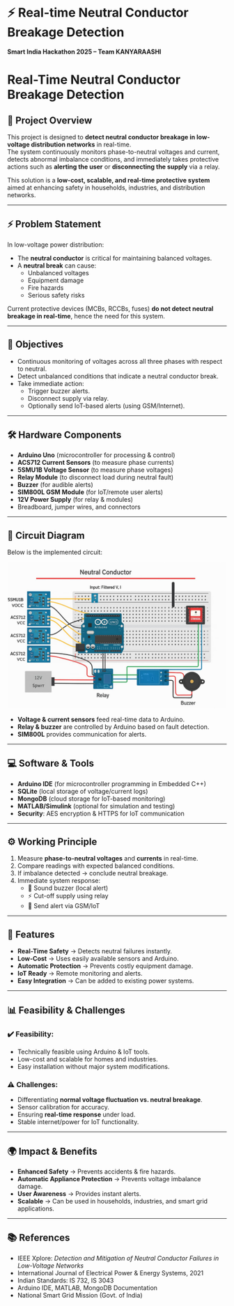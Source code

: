 # ⚡ Real-time Neutral Conductor Breakage Detection
**Smart India Hackathon 2025 – Team KANYARAASHI**

# Real-Time Neutral Conductor Breakage Detection

## 📌 Project Overview
This project is designed to **detect neutral conductor breakage in low-voltage distribution networks** in real-time.  
The system continuously monitors phase-to-neutral voltages and current, detects abnormal imbalance conditions, and immediately takes protective actions such as **alerting the user** or **disconnecting the supply** via a relay.

This solution is a **low-cost, scalable, and real-time protective system** aimed at enhancing safety in households, industries, and distribution networks.

---

## ⚡ Problem Statement
In low-voltage power distribution:
- The **neutral conductor** is critical for maintaining balanced voltages.
- A **neutral break** can cause:
  - Unbalanced voltages  
  - Equipment damage  
  - Fire hazards  
  - Serious safety risks  

Current protective devices (MCBs, RCCBs, fuses) **do not detect neutral breakage in real-time**, hence the need for this system.

---

## 🎯 Objectives
- Continuous monitoring of voltages across all three phases with respect to neutral.
- Detect unbalanced conditions that indicate a neutral conductor break.
- Take immediate action:
  - Trigger buzzer alerts.  
  - Disconnect supply via relay.  
  - Optionally send IoT-based alerts (using GSM/Internet).

---

## 🛠️ Hardware Components
- **Arduino Uno** (microcontroller for processing & control)  
- **ACS712 Current Sensors** (to measure phase currents)  
- **5SMU1B Voltage Sensor** (to measure phase voltages)  
- **Relay Module** (to disconnect load during neutral fault)  
- **Buzzer** (for audible alerts)  
- **SIM800L GSM Module** (for IoT/remote user alerts)  
- **12V Power Supply** (for relay & modules)  
- Breadboard, jumper wires, and connectors  

---

## 🔌 Circuit Diagram
Below is the implemented circuit:  

![Circuit Diagram](Circuit%20Diagram.jpg)

- **Voltage & current sensors** feed real-time data to Arduino.  
- **Relay & buzzer** are controlled by Arduino based on fault detection.  
- **SIM800L** provides communication for alerts.  

---

## 💻 Software & Tools
- **Arduino IDE** (for microcontroller programming in Embedded C++)  
- **SQLite** (local storage of voltage/current logs)  
- **MongoDB** (cloud storage for IoT-based monitoring)  
- **MATLAB/Simulink** (optional for simulation and testing)  
- **Security**: AES encryption & HTTPS for IoT communication  

---

## ⚙️ Working Principle
1. Measure **phase-to-neutral voltages** and **currents** in real-time.  
2. Compare readings with expected balanced conditions.  
3. If imbalance detected → conclude neutral breakage.  
4. Immediate system response:  
   - 🔔 Sound buzzer (local alert)  
   - ⚡ Cut-off supply using relay  
   - 📲 Send alert via GSM/IoT  

---

## 🚀 Features
- **Real-Time Safety** → Detects neutral failures instantly.  
- **Low-Cost** → Uses easily available sensors and Arduino.  
- **Automatic Protection** → Prevents costly equipment damage.  
- **IoT Ready** → Remote monitoring and alerts.  
- **Easy Integration** → Can be added to existing power systems.  

---

## 📊 Feasibility & Challenges
### ✔️ Feasibility:
- Technically feasible using Arduino & IoT tools.  
- Low-cost and scalable for homes and industries.  
- Easy installation without major system modifications.  

### ⚠️ Challenges:
- Differentiating **normal voltage fluctuation vs. neutral breakage**.  
- Sensor calibration for accuracy.  
- Ensuring **real-time response** under load.  
- Stable internet/power for IoT functionality.  

---

## 🌍 Impact & Benefits
- **Enhanced Safety** → Prevents accidents & fire hazards.  
- **Automatic Appliance Protection** → Prevents voltage imbalance damage.  
- **User Awareness** → Provides instant alerts.  
- **Scalable** → Can be used in households, industries, and smart grid applications.  

---

## 📚 References
- IEEE Xplore: *Detection and Mitigation of Neutral Conductor Failures in Low-Voltage Networks*  
- International Journal of Electrical Power & Energy Systems, 2021  
- Indian Standards: IS 732, IS 3043  
- Arduino IDE, MATLAB, MongoDB Documentation  
- National Smart Grid Mission (Govt. of India)  


